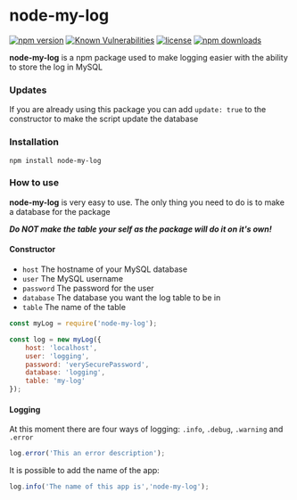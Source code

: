 # node-my-log
[![npm version](https://img.shields.io/npm/v/node-my-log.svg)](https://www.npmjs.com/package/node-my-log)
[![Known Vulnerabilities](https://snyk.io/test/npm/node-my-log/badge.svg)](https://snyk.io/test/npm/node-my-log?tab=dependencies)
[![license](https://img.shields.io/badge/license-MIT-green.svg)](https://www.npmjs.com/package/node-my-log)
[![npm downloads](https://img.shields.io/npm/dt/node-my-log.svg)](https://www.npmjs.com/package/node-my-log)

**node-my-log** is a npm package used to make logging easier with the ability to store the log in MySQL

### Updates
If you are already using this package you can add `update: true` to the constructor to make the script update the database

### Installation
`npm install node-my-log`


### How to use
**node-my-log** is very easy to use. The only thing you need to do is to make a database for the package

**_Do NOT make the table your self as the package will do it on it's own!_**

#### Constructor
- `host` The hostname of your MySQL database
- `user` The MySQL username
- `password` The password for the user
- `database` The database you want the log table to be in
- `table` The name of the table

```js
const myLog = require('node-my-log');

const log = new myLog({
	host: 'localhost',
	user: 'logging',
	password: 'verySecurePassword',
	database: 'logging',
	table: 'my-log'
});

```

#### Logging

At this moment there are four ways of logging: `.info`, `.debug`, `.warning` and `.error`

```js
log.error('This an error description');
```

It is possible to add the name of the app:

```js
log.info('The name of this app is','node-my-log');
```
